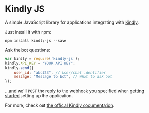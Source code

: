 # Kindly JS

A simple JavaScript library for applications integrating with [Kindly](https://kindly.gitbooks.io/kindly/).

Just install it with npm:

`npm install kindly-js --save`

Ask the bot questions:

```javascript
var kindly = require('kindly-js');
kindly.API_KEY = "YOUR API KEY";
kindly.send({
    user_id: "abc123", // User/chat identifier
    message: "Message to bot", // What to ask bot
});
```

...and we'll `POST` the reply to the webhook you specified when [getting started](https://kindly.gitbooks.io/kindly/api/getting-started.html)  setting up the application.

For more, check out [the official Kindly documentation](https://kindly.gitbooks.io/kindly/).
